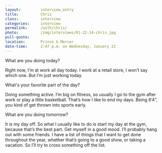 ```yaml
---
layout:         interview_entry
title:          Chris
class:          interview
categories:     interview
permalink:      /with/chris/
photo:          /img/interviews/01-22-14-chris.jpg
pull-quote:
location:       Prince & Mercer
date-time:      2:47 p.m. on Wednesday, January 22
---
```

<p class="question">What are you doing today?</p>
<p>Right now, I’m at work all day today. I work at a retail store, I won’t say which one. But I’m just working today.</p>

<p class="question">What's your favorite part of the day?</p>
<p>Doing something active. I’m big on fitness, so usually I go to the gym after work or play a little basketball. That’s how I like to end my days. Being 6’4”, you kind of get thrown into sports early.</p>

<p class="question">What are you doing tomorrow?</p>
<p>It is my day off. So what I usually like to do is start my day at the gym, because that’s the best part. Get myself in a good mood. I’ll probably hang out with some friends. I have a list of things that I want to get done throughout the year, whether that’s going to a good show, or taking a vacation. So I’ll try to cross something off the list.</p>